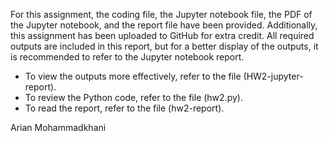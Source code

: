 For this assignment, the coding file, the Jupyter notebook file, the PDF of the Jupyter notebook, and the report file have been provided. Additionally, this assignment has been uploaded to GitHub for extra credit. All required outputs are included in this report, but for a better display of the outputs, it is recommended to refer to the Jupyter notebook report.
- To view the outputs more effectively, refer to the file (HW2-jupyter-report).
- To review the Python code, refer to the file (hw2.py).
- To read the report, refer to the file (hw2-report).

Arian Mohammadkhani
